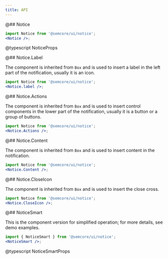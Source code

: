 ```yaml
---
title: API
---
```


@## Notice

```jsx
import Notice from '@semcore/ui/notice';
<Notice />;
```

@typescript NoticeProps

@## Notice.Label

The component is inherited from `Box` and is used to insert a label in the left part of the notification, usually it is an icon.

```jsx
import Notice from '@semcore/ui/notice';
<Notice.label />;
```

@## Notice.Actions

The component is inherited from `Box` and is used to insert control components in the lower part of the notification, usually it is a button or a group of buttons.

```jsx
import Notice from '@semcore/ui/notice';
<Notice.Actions />;
```

@## Notice.Content

The component is inherited from `Box` and is used to insert content in the notification.

```jsx
import Notice from '@semcore/ui/notice';
<Notice.Content />;
```

@## Notice.CloseIcon

The component is inherited from `Box` and is used to insert the close cross.

```jsx
import Notice from '@semcore/ui/notice';
<Notice.CloseIcon />;
```

@## NoticeSmart

This is the component version for simplified operation; for more details, see demo examples.

```jsx
import { NoticeSmart } from '@semcore/ui/notice';
<NoticeSmart />;
```

@typescript NoticeSmartProps
